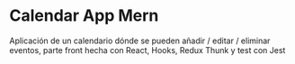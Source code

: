 # Calendar App Mern

Aplicación de un calendario dónde se pueden añadir / editar / eliminar eventos, parte front hecha con React, Hooks, Redux Thunk y test con Jest
